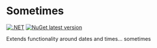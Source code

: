 # Sometimes
[![.NET](https://github.com/krist00fer/Sometimes/actions/workflows/dotnet.yml/badge.svg)](https://github.com/krist00fer/Sometimes/actions/workflows/dotnet.yml) 
[![NuGet latest version](https://badgen.net/nuget/v/Sometimes/latest)](https://nuget.org/packages/Sometimes)

Extends functionality around dates and times... sometimes
